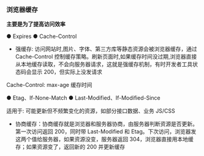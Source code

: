 ### 浏览器缓存

**主要是为了提高访问效率**

● Expires
● Cache-Control

- 强缓存: 访问网站时,图片、字体、第三方库等静态资源会被浏览器缓存，通过 Cache-Control 控制缓存策略。刷新页面时,如果缓存时间没过期,浏览器直接从本地缓存读取，不会向服务器请求，这就是强缓存机制，有时开发者工具状态码会显示 200，但实际上没发请求

Cache-Control: max-age 缓存时间

● Etag、If-None-Match
● Last-Modified、If-Modified-Since

适用于: 可能更新但不频繁变化的资源，如部分接口数据、业务 JS/CSS

- 协商缓存：协商缓存就是浏览器和服务器协商，由服务器判断资源是否更新。第一次访问返回 200，同时带 Last-Modified 和 Etag。下次访问，浏览器发这两个值给服务器，如果资源没变，服务器返回 304，浏览器直接用本地缓存；如果资源变了，返回新的 200 并更新缓存
